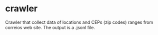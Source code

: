 # crawler
Crawler that collect data of locations and CEPs (zip codes) ranges from correios web site. The output is a .jsonl file.
